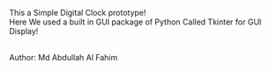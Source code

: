 This a Simple Digital Clock prototype!<br>
Here We used a built in GUI package of Python Called Tkinter for GUI Display!

<br>
Author: Md Abdullah Al Fahim
